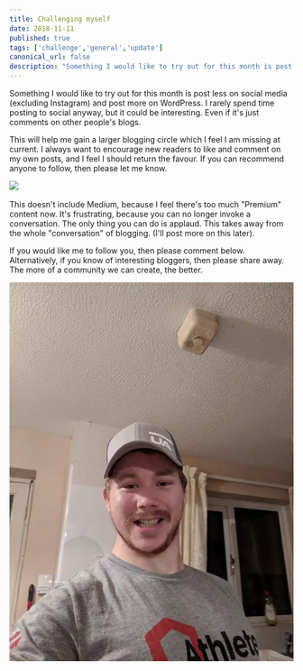 ```yaml
---
title: Challenging myself
date: 2018-11-11
published: true
tags: ['challenge','general','update']
canonical_url: false
description: "Something I would like to try out for this month is post less on social media (excluding Instagram) and post more on WordPress. I rarely spend time posting to social anyway, but it could be interesting. Even if it's just comments on other people's blogs."
---
```


Something I would like to try out for this month is post less on social media (excluding Instagram) and post more on WordPress. I rarely spend time posting to social anyway, but it could be interesting. Even if it's just comments on other people's blogs.

This will help me gain a larger blogging circle which I feel I am missing at current. I always want to encourage new readers to like and comment on my own posts, and I feel I should return the favour. If you can recommend anyone to follow, then please let me know.

![](./images/marija-zaric-220698-unsplash.webp)

This doesn't include Medium, because I feel there's too much "Premium" content now. It's frustrating, because you can no longer invoke a conversation. The only thing you can do is applaud. This takes away from the whole "conversation" of blogging. (I'll post more on this later).

If you would like me to follow you, then please comment below. Alternatively, if you know of interesting bloggers, then please share away. The more of a community we can create, the better.

![](./images/IMG_20181022_194724-e1541969847921.webp)
